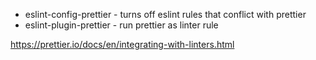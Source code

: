 * eslint-config-prettier - turns off eslint rules that conflict with prettier
* eslint-plugin-prettier - run prettier as linter rule

https://prettier.io/docs/en/integrating-with-linters.html